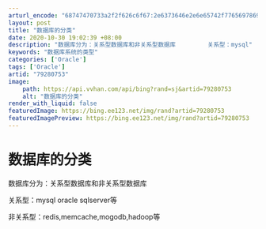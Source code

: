 ```yaml
---
arturl_encode: "68747470733a2f2f626c6f67:2e6373646e2e6e65742f77656978696e5f3337363237343431:2f61727469636c652f64657461696c732f3739323830373533"
layout: post
title: "数据库的分类"
date: 2020-10-30 19:02:39 +08:00
description: "数据库分为：关系型数据库和非关系型数据库         关系型：mysql"
keywords: "数据库系统的类型"
categories: ['Oracle']
tags: ['Oracle']
artid: "79280753"
image:
    path: https://api.vvhan.com/api/bing?rand=sj&artid=79280753
    alt: "数据库的分类"
render_with_liquid: false
featuredImage: https://bing.ee123.net/img/rand?artid=79280753
featuredImagePreview: https://bing.ee123.net/img/rand?artid=79280753
---
```


# 数据库的分类

数据库分为：关系型数据库和非关系型数据库

关系型：mysql oracle sqlserver等

非关系型：redis,memcache,mogodb,hadoop等